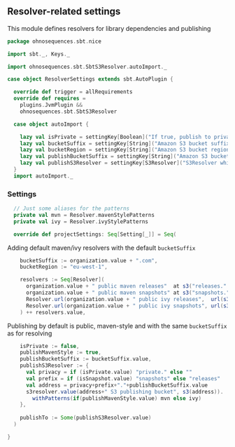 ## Resolver-related settings

This module defines resolvers for library dependencies and publishing


```scala
package ohnosequences.sbt.nice

import sbt._, Keys._

import ohnosequences.sbt.SbtS3Resolver.autoImport._

case object ResolverSettings extends sbt.AutoPlugin {

  override def trigger = allRequirements
  override def requires =
    plugins.JvmPlugin &&
    ohnosequences.sbt.SbtS3Resolver

  case object autoImport {

    lazy val isPrivate = settingKey[Boolean]("If true, publish to private S3 bucket, else to public")
    lazy val bucketSuffix = settingKey[String]("Amazon S3 bucket suffix for resolvers")
    lazy val bucketRegion = settingKey[String]("Amazon S3 bucket region")
    lazy val publishBucketSuffix = settingKey[String]("Amazon S3 bucket suffix for publish-to resolver")
    lazy val publishS3Resolver = settingKey[S3Resolver]("S3Resolver which will be used in publishTo")
  }
  import autoImport._
```

### Settings

```scala
  // Just some aliases for the patterns
  private val mvn = Resolver.mavenStylePatterns
  private val ivy = Resolver.ivyStylePatterns

  override def projectSettings: Seq[Setting[_]] = Seq(
```

Adding default maven/ivy resolvers with the default `bucketSuffix`

```scala
    bucketSuffix := organization.value + ".com",
    bucketRegion := "eu-west-1",

    resolvers := Seq[Resolver](
      organization.value + " public maven releases"  at s3("releases."  + bucketSuffix.value).toHttps(bucketRegion.value),
      organization.value + " public maven snapshots" at s3("snapshots." + bucketSuffix.value).toHttps(bucketRegion.value),
      Resolver.url(organization.value + " public ivy releases",  url(s3("releases."  + bucketSuffix.value).toHttps(bucketRegion.value)))(ivy),
      Resolver.url(organization.value + " public ivy snapshots", url(s3("snapshots." + bucketSuffix.value).toHttps(bucketRegion.value)))(ivy)
    ) ++ resolvers.value,
```

Publishing by default is public, maven-style and with the same `bucketSuffix` as for resolving

```scala
    isPrivate := false,
    publishMavenStyle := true,
    publishBucketSuffix := bucketSuffix.value,
    publishS3Resolver := {
      val privacy = if (isPrivate.value) "private." else ""
      val prefix = if (isSnapshot.value) "snapshots" else "releases"
      val address = privacy+prefix+"."+publishBucketSuffix.value
      s3resolver.value(address+" S3 publishing bucket", s3(address)).
        withPatterns(if(publishMavenStyle.value) mvn else ivy)
    },
    
    publishTo := Some(publishS3Resolver.value)
  )

}

```




[main/scala/AssemblySettings.scala]: AssemblySettings.scala.md
[main/scala/Git.scala]: Git.scala.md
[main/scala/JavaOnlySettings.scala]: JavaOnlySettings.scala.md
[main/scala/MetadataSettings.scala]: MetadataSettings.scala.md
[main/scala/package.scala]: package.scala.md
[main/scala/release/commands.scala]: release/commands.scala.md
[main/scala/release/keys.scala]: release/keys.scala.md
[main/scala/release/parsers.scala]: release/parsers.scala.md
[main/scala/release/tasks.scala]: release/tasks.scala.md
[main/scala/ReleasePlugin.scala]: ReleasePlugin.scala.md
[main/scala/ResolverSettings.scala]: ResolverSettings.scala.md
[main/scala/ScalaSettings.scala]: ScalaSettings.scala.md
[main/scala/StatikaBundleSettings.scala]: StatikaBundleSettings.scala.md
[main/scala/Version.scala]: Version.scala.md
[main/scala/VersionSettings.scala]: VersionSettings.scala.md
[main/scala/WartRemoverSettings.scala]: WartRemoverSettings.scala.md